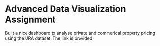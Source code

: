 # Advanced Data Visualization Assignment

Built a nice dashboard to analyse private and commerical property pricing using the URA dataset. The link is provided 
